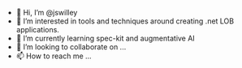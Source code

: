 - 👋 Hi, I’m @jswilley
- 👀 I’m interested in tools and techniques around creating .net LOB applications.
- 🌱 I’m currently learning spec-kit and augmentative AI
- 💞️ I’m looking to collaborate on ...
- 📫 How to reach me ...

<!---
jswilley/jswilley is a ✨ special ✨ repository because its `README.md` (this file) appears on your GitHub profile.
You can click the Preview link to take a look at your changes.
--->
